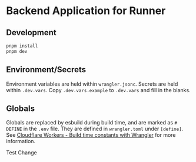 # Backend Application for Runner

## Development

```bash
pnpm install
pnpm dev
```

## Environment/Secrets

Environment variables are held within `wrangler.jsonc`. Secrets are held within `.dev.vars`. Copy `.dev.vars.example` to `.dev.vars` and fill in the blanks.

## Globals

Globals are replaced by esbuild during build time, and are marked as `# DEFINE` in the `.env` file. They are defined in `wrangler.toml` under `[define]`.
See [Cloudflare Workers - Build time constants with Wrangler](https://kian.org.uk/cloudflare-workers-build-time-constants-with-wrangler/) for more information.

Test Change
